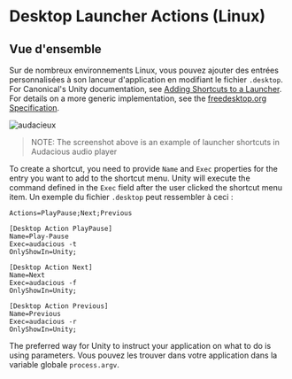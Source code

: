 # Desktop Launcher Actions (Linux)

## Vue d'ensemble

Sur de nombreux environnements Linux, vous pouvez ajouter des entrées personnalisées à son lanceur d'application en modifiant le fichier `.desktop`. For Canonical's Unity documentation, see [Adding Shortcuts to a Launcher][unity-launcher]. For details on a more generic implementation, see the [freedesktop.org Specification][spec].

![audacieux][3]

> NOTE: The screenshot above is an example of launcher shortcuts in Audacious audio player

To create a shortcut, you need to provide `Name` and `Exec` properties for the entry you want to add to the shortcut menu. Unity will execute the command defined in the `Exec` field after the user clicked the shortcut menu item. Un exemple du fichier `.desktop` peut ressembler à ceci :

```plaintext
Actions=PlayPause;Next;Previous

[Desktop Action PlayPause]
Name=Play-Pause
Exec=audacious -t
OnlyShowIn=Unity;

[Desktop Action Next]
Name=Next
Exec=audacious -f
OnlyShowIn=Unity;

[Desktop Action Previous]
Name=Previous
Exec=audacious -r
OnlyShowIn=Unity;
```

The preferred way for Unity to instruct your application on what to do is using parameters. Vous pouvez les trouver dans votre application dans la variable globale `process.argv`.

[3]: https://help.ubuntu.com/community/UnityLaunchersAndDesktopFiles?action=AttachFile&do=get&target=shortcuts.png

[unity-launcher]: https://help.ubuntu.com/community/UnityLaunchersAndDesktopFiles#Adding_shortcuts_to_a_launcher
[spec]: https://specifications.freedesktop.org/desktop-entry-spec/1.1/ar01s11.html
